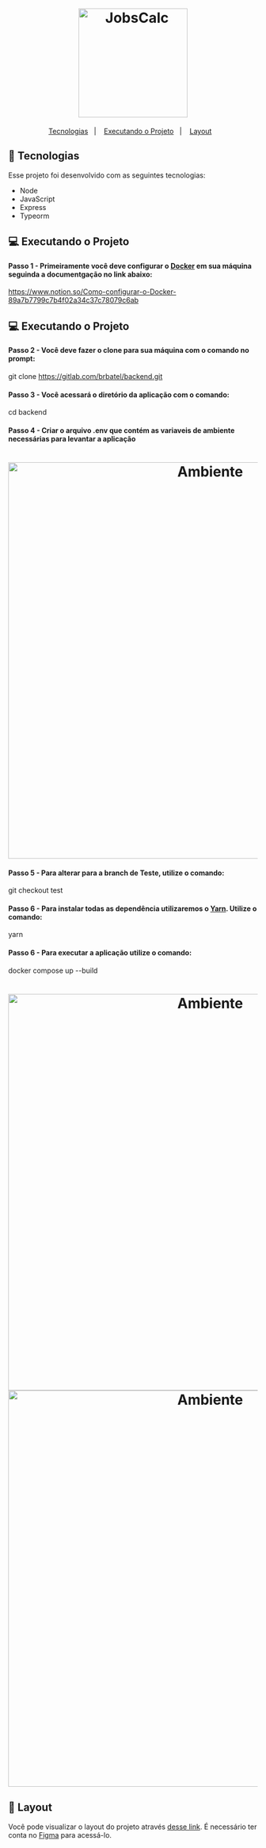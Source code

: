 <h1 align="center">
  <img alt="JobsCalc" title="BrBatel" src="https://user-images.githubusercontent.com/3511851/114934632-869c7d00-9e10-11eb-98d7-dcf065bc4029.png" width="220px" />
</h1>

<p align="center">
  <a href="#-tecnologias">Tecnologias</a>&nbsp;&nbsp;&nbsp;|&nbsp;&nbsp;&nbsp;
  <a href="#-projeto">Executando o Projeto</a>&nbsp;&nbsp;&nbsp;|&nbsp;&nbsp;&nbsp;
  <a href="#-layout">Layout</a>&nbsp;&nbsp;&nbsp;
</p>

## 🚀 Tecnologias

Esse projeto foi desenvolvido com as seguintes tecnologias:

- Node
- JavaScript
- Express
- Typeorm

## 💻 Executando o Projeto

#### Passo 1 - Primeiramente você deve configurar o [Docker](https://www.docker.com/) em sua máquina seguinda a documentgação no link abaixo:

https://www.notion.so/Como-configurar-o-Docker-89a7b7799c7b4f02a34c37c78079c6ab

## 💻 Executando o Projeto

#### Passo 2 - Você deve fazer o clone para sua máquina com o comando no prompt:

git clone https://gitlab.com/brbatel/backend.git

#### Passo 3 - Você acessará o diretório da aplicação com o comando:

cd backend

#### Passo 4 - Criar o arquivo .env que contém as variaveis de ambiente necessárias para levantar a aplicação

<h1 align="center">
  <img alt="Ambiente" title="BrBatel" src="https://user-images.githubusercontent.com/3511851/115023779-9dd17e00-9e95-11eb-90a0-be67fddda937.PNG" width="800px" />
</h1>

#### Passo 5 - Para alterar para a branch de Teste, utilize o comando:

git checkout test

#### Passo 6 - Para instalar todas as dependência utilizaremos o [Yarn](https://yarnpkg.com/). Utilize o comando:

yarn

#### Passo 6 - Para executar a aplicação utilize o comando:

docker compose up --build

<h1 align="center">
  <img alt="Ambiente" title="BrBatel" src="https://user-images.githubusercontent.com/3511851/115025710-12a5b780-9e98-11eb-9f36-3a45bf0746b1.PNG" width="800px" />
  <img alt="Ambiente" title="BrBatel" src="https://user-images.githubusercontent.com/3511851/115030276-49320100-9e9d-11eb-8182-537818d1f48f.PNG" width="800px" />
</h1>

## 🔖 Layout

Você pode visualizar o layout do projeto através [desse link](https://www.figma.com/file/PnRO6jB41rcWZtvBm4cibz/Br-Batel). É necessário ter conta no [Figma](https://figma.com) para acessá-lo.
